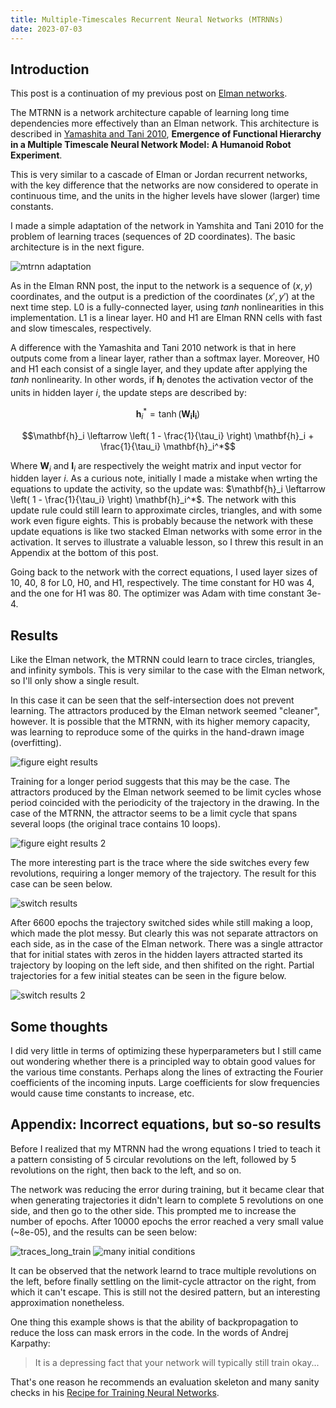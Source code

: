 ```yaml
---
title: Multiple-Timescales Recurrent Neural Networks (MTRNNs)
date: 2023-07-03
---
```


## Introduction

This post is a continuation of my previous post on [Elman networks](https://sergio-verduzco.github.io/2023/07/02/elman_rnn.html).

The MTRNN is a network architecture capable of learning long time dependencies more effectively than an Elman network.
This architecture is described in [Yamashita and Tani 2010](https://journals.plos.org/ploscompbiol/article?id=10.1371/journal.pcbi.1000220#s4), 
__Emergence of Functional Hierarchy in a Multiple Timescale Neural Network Model: A Humanoid Robot Experiment__.

This is very similar to a cascade of Elman or Jordan recurrent networks, with the key difference that the networks are now considered
to operate in continuous time, and the units in the higher levels have slower (larger) time constants.

I made a simple adaptation of the network in Yamshita and Tani 2010 for the problem of learning traces (sequences of 2D coordinates).
The basic architecture is in the next figure.

![mtrnn adaptation](/assets/mtrnn.png)

As in the Elman RNN post, the input to the network is a sequence of $(x, y)$ coordinates, and the output is a prediction of the coordinates $(x', y')$  at the next
time step. L0 is a fully-connected layer, using $tanh$ nonlinearities in this implementation. L1 is a linear layer. H0 and H1 are Elman RNN
cells with fast and slow timescales, respectively.

A difference with the Yamashita and Tani 2010 network is that in here outputs come from a linear layer, rather than a softmax layer.
Moreover, H0 and H1 each consist of a single layer, and they update after applying the $tanh$ nonlinearity. In other words, if
$\mathbf{h}_i$ denotes the activation vector of the units in hidden layer $i$, the update steps are described by:

$$\mathbf{h}_i^* = \tanh \left( \mathbf{W_i I_i} \right)$$

$$\mathbf{h}_i \leftarrow \left( 1 - \frac{1}{\tau_i} \right) \mathbf{h}_i + \frac{1}{\tau_i} \mathbf{h}_i^*$$

Where $\mathbf{W}_i$ and $\mathbf{I}_i$ are respectively the weight matrix and input vector for hidden layer $i$.
As a curious note, initially I made a mistake when wrting the equations to update the activity, so the update was:
$\mathbf{h}_i \leftarrow \left( 1 - \frac{1}{\tau_i} \right) \mathbf{h}_i^*$.
The network with this update rule could still learn to approximate circles, triangles, and with some work even figure eights. This is
probably because the network with these update equations is like two stacked Elman networks with some error in the
activation. It serves to illustrate a valuable lesson, so I threw this result in an Appendix at the bottom of this post.

Going back to the network with the correct equations, I used layer sizes of 10, 40, 8 for L0, H0, and H1, respectively.
The time constant for H0 was 4, and the one for H1 was 80. The optimizer was Adam with time constant 3e-4.




## Results

Like the Elman network, the MTRNN could learn to trace circles, triangles, and infinity symbols. This is very similar to the case with the Elman network, so I'll only show a single result.

In this case it can be seen that the self-intersection does not prevent learning. The attractors produced by the Elman network seemed "cleaner", however. It is possible that the MTRNN, with its higher memory capacity, was learning to reproduce some of the quirks in the hand-drawn image (overfitting).

![figure eight results](/assets/eight10_mtrnn.png)

Training for a longer period suggests that this may be the case. The attractors produced by the Elman network seemed to be limit cycles whose period coincided with the periodicity of the trajectory in the drawing. In the case of the MTRNN, the attractor seems to be a limit cycle that spans several loops (the original trace contains 10 loops).

![figure eight results 2](/assets/eight10_mtrnn_long_train.png)

The more interesting part is the trace where the side switches every few revolutions, requiring a longer memory of the trajectory. The result for this case can be seen below.

![switch results](/assets/switch_circle2_circle2_6600_mtrnn.png)

After 6600 epochs the trajectory switched sides while still making a loop, which made the plot messy. But clearly this was not separate attractors on each side, as in the case of the Elman network. There was a single attractor that for initial states with zeros in the hidden layers attracted started its trajectory by looping on the left side, and then shifited on the right. Partial trajectories for a few initial steates can be seen in the figure below.

![switch results 2](/assets/switch_circle2_circle2_6600_mtrnn_ics.png)

## Some thoughts
I did very little in terms of optimizing these hyperparameters but I still came out wondering whether there is a principled way to obtain good values for the various time constants. Perhaps along the lines of extracting the Fourier coefficients of the incoming inputs. Large coefficients for slow frequencies would cause time constants to increase, etc.


## Appendix: Incorrect equations, but so-so results

Before I realized that my MTRNN had the wrong equations I tried to teach it a pattern consisting of 5 circular revolutions on the left, followed by 5 revolutions on the right, then back to the left, and so on. 

The network was reducing the error during training, but it became clear that when generating trajectories it didn't learn to complete 5 revolutions on one side, and then go to the other side. This prompted me to increase the number of epochs. After 10000 epochs the error reached a very small value (~8e-05), and the results
can be seen below:

![traces_long_train](/assets/switch_circle5_circle5_long_train.png)
![many initial conditions](/assets/switch_circle5_circle5_long_train2.png)

It can be observed that the network learnd to trace multiple revolutions on the left, before finally settling on the limit-cycle
attractor on the right, from which it can't escape. This is still not the desired pattern, but an interesting approximation nonetheless.

One thing this example shows is that the ability of backpropagation to reduce the loss can mask errors in the code. In the words of Andrej Karpathy:

> It is a depressing fact that your network will typically still train okay...

That's one reason he recommends an evaluation skeleton and many sanity checks in his [Recipe for Training Neural Networks](https://karpathy.github.io/2019/04/25/recipe/).


